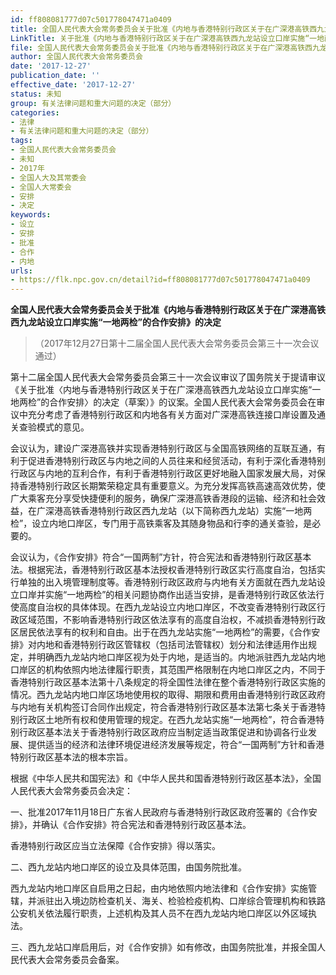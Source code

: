 ```yaml
---
id: ff808081777d07c501778047471a0409
title: 全国人民代表大会常务委员会关于批准《内地与香港特别行政区关于在广深港高铁西九龙站设立口岸实施“一地两检”的合作安排》的决定
LinkTitle: 关于批准《内地与香港特别行政区关于在广深港高铁西九龙站设立口岸实施“一地两检”的合作安排》的决定（2017）
file: 全国人民代表大会常务委员会关于批准《内地与香港特别行政区关于在广深港高铁西九龙站设立口岸实施“一地两检”的合作安排》的决定_ff808081777d07c501778047471a0409.docx
author: 全国人民代表大会常务委员会
date: '2017-12-27'
publication_date: ''
effective_date: '2017-12-27'
status: 未知
group: 有关法律问题和重大问题的决定（部分）
categories:
- 法律
- 有关法律问题和重大问题的决定（部分）
tags:
- 全国人民代表大会常务委员会
- 未知
- 2017年
- 全国人大及其常委会
- 全国人大常委会
- 安排
- 决定
keywords:
- 设立
- 安排
- 批准
- 合作
- 内地
urls:
- https://flk.npc.gov.cn/detail?id=ff808081777d07c501778047471a0409
---
```


**全国人民代表大会常务委员会关于批准《内地与香港特别行政区关于在广深港高铁西九龙站设立口岸实施“一地两检”的合作安排》的决定**

> （2017年12月27日第十二届全国人民代表大会常务委员会第三十一次会议通过）

第十二届全国人民代表大会常务委员会第三十一次会议审议了国务院关于提请审议《关于批准〈内地与香港特别行政区关于在广深港高铁西九龙站设立口岸实施“一地两检”的合作安排〉的决定（草案）》的议案。全国人民代表大会常务委员会在审议中充分考虑了香港特别行政区和内地各有关方面对广深港高铁连接口岸设置及通关查验模式的意见。

会议认为，建设广深港高铁并实现香港特别行政区与全国高铁网络的互联互通，有利于促进香港特别行政区与内地之间的人员往来和经贸活动，有利于深化香港特别行政区与内地的互利合作，有利于香港特别行政区更好地融入国家发展大局，对保持香港特别行政区长期繁荣稳定具有重要意义。为充分发挥高铁高速高效优势，使广大乘客充分享受快捷便利的服务，确保广深港高铁香港段的运输、经济和社会效益，在广深港高铁香港特别行政区西九龙站（以下简称西九龙站）实施“一地两检”，设立内地口岸区，专门用于高铁乘客及其随身物品和行李的通关查验，是必要的。

会议认为，《合作安排》符合“一国两制”方针，符合宪法和香港特别行政区基本法。根据宪法，香港特别行政区基本法授权香港特别行政区实行高度自治，包括实行单独的出入境管理制度等。香港特别行政区政府与内地有关方面就在西九龙站设立口岸并实施“一地两检”的相关问题协商作出适当安排，是香港特别行政区依法行使高度自治权的具体体现。在西九龙站设立内地口岸区，不改变香港特别行政区行政区域范围，不影响香港特别行政区依法享有的高度自治权，不减损香港特别行政区居民依法享有的权利和自由。出于在西九龙站实施“一地两检”的需要，《合作安排》对内地和香港特别行政区管辖权（包括司法管辖权）划分和法律适用作出规定，并明确西九龙站内地口岸区视为处于内地，是适当的。内地派驻西九龙站内地口岸区的机构依照内地法律履行职责，其范围严格限制在内地口岸区之内，不同于香港特别行政区基本法第十八条规定的将全国性法律在整个香港特别行政区实施的情况。西九龙站内地口岸区场地使用权的取得、期限和费用由香港特别行政区政府与内地有关机构签订合同作出规定，符合香港特别行政区基本法第七条关于香港特别行政区土地所有权和使用管理的规定。在西九龙站实施“一地两检”，符合香港特别行政区基本法关于香港特别行政区政府应当制定适当政策促进和协调各行业发展、提供适当的经济和法律环境促进经济发展等规定，符合“一国两制”方针和香港特别行政区基本法的根本宗旨。

根据《中华人民共和国宪法》和《中华人民共和国香港特别行政区基本法》，全国人民代表大会常务委员会决定：

一、批准2017年11月18日广东省人民政府与香港特别行政区政府签署的《合作安排》，并确认《合作安排》符合宪法和香港特别行政区基本法。

香港特别行政区应当立法保障《合作安排》得以落实。

二、西九龙站内地口岸区的设立及具体范围，由国务院批准。

西九龙站内地口岸区自启用之日起，由内地依照内地法律和《合作安排》实施管辖，并派驻出入境边防检查机关、海关、检验检疫机构、口岸综合管理机构和铁路公安机关依法履行职责，上述机构及其人员不在西九龙站内地口岸区以外区域执法。

三、西九龙站口岸启用后，对《合作安排》如有修改，由国务院批准，并报全国人民代表大会常务委员会备案。

